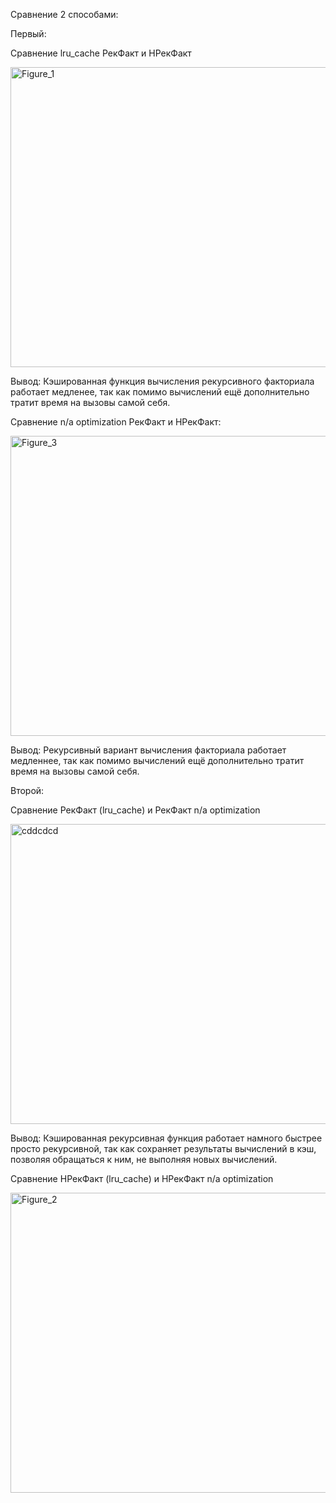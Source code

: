 Сравнение 2 способами: 

Первый:

Сравнение lru_cache РекФакт и НРекФакт


<img width="640" height="480" alt="Figure_1" src="https://github.com/user-attachments/assets/8c0fe3ed-8ff3-40fc-a89c-b4a9ba6e3bf4" />


Вывод: Кэшированная функция вычисления рекурсивного факториала работает медленее, так как помимо вычислений ещё дополнительно тратит время на вызовы самой себя.

Сравнение n/a optimization РекФакт и НРекФакт️:


<img width="640" height="480" alt="Figure_3" src="https://github.com/user-attachments/assets/17b069ce-6b03-4542-90c2-c5ab9282b312" />


Вывод: Рекурcивный вариант вычисления факториала работает медленнее, так как помимо вычислений ещё дополнительно тратит время на вызовы самой себя.

Второй:

Сравнение РекФакт (lru_cache) и РекФакт n/a optimization


<img width="640" height="480" alt="cddcdcd" src="https://github.com/user-attachments/assets/495b447d-a017-45f9-823e-d578f322f5b5" />




Вывод: Кэшированная рекурсивная функция работает намного быстрее просто рекурсивной, так как сохраняет результаты вычислений в кэш, позволяя обращаться к ним, не выполняя новых вычислений.

Сравнение НРекФакт (lru_cache) и НРекФакт n/a optimization


<img width="640" height="480" alt="Figure_2" src="https://github.com/user-attachments/assets/32ce7448-64ec-46a6-9196-9d71b43572f8" />





